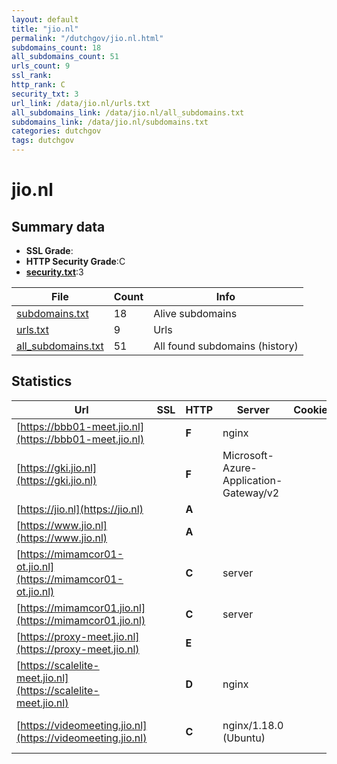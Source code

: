 ```yaml
---
layout: default
title: "jio.nl"
permalink: "/dutchgov/jio.nl.html"
subdomains_count: 18
all_subdomains_count: 51
urls_count: 9
ssl_rank: 
http_rank: C
security_txt: 3
url_link: /data/jio.nl/urls.txt
all_subdomains_link: /data/jio.nl/all_subdomains.txt
subdomains_link: /data/jio.nl/subdomains.txt
categories: dutchgov
tags: dutchgov
---
```



# jio.nl
## Summary data


 - **SSL Grade**:
 - **HTTP Security Grade**:C
 - **[security.txt](https://www.digitaleoverheid.nl/nieuws/standaard-security-txt-nu-verplicht-voor-overheid/)**:3


| File       | Count | Info |
|------------|-------|------|
|[subdomains.txt](/DutchGovScope/data/jio.nl/subdomains.txt)|18|Alive subdomains|
|[urls.txt](/DutchGovScope/data/jio.nl/urls.txt)|9|Urls|
|[all_subdomains.txt](/DutchGovScope/data/jio.nl/all_subdomains.txt)|51|All found subdomains (history)|


## Statistics


| Url | SSL | HTTP | Server | Cookie | HSTS | CORS | CTO | CSP | XFO | XXP | RP |FP| Tech |Title |
|--------|-------|-------|------|------|------|------|------|------|------|------|------|------|------|------|
|[https://bbb01-meet.jio.nl](https://bbb01-meet.jio.nl)| | **F**|nginx| | | | | | | | :white_check_mark: | |Bootstrap Nginx|BigBlueButton -...|
|[https://gki.jio.nl](https://gki.jio.nl)| | **F**|Microsoft-Azure-Application-Gateway/v2| | | | | | | | :white_check_mark: | ||404 Not Found|
|[https://jio.nl](https://jio.nl)| | **A**|| |:white_check_mark: | | |:warning: | :white_check_mark: | :white_check_mark: | :white_check_mark: | |HSTS||
|[https://www.jio.nl](https://www.jio.nl)| | **A**|| |:white_check_mark: | | |:warning: | :white_check_mark: | :white_check_mark: | :white_check_mark: | |HSTS||
|[https://mimamcor01-ot.jio.nl](https://mimamcor01-ot.jio.nl)| | **C**|server| | | | |:warning: | :white_check_mark: | :white_check_mark: | :white_check_mark: | ||302 Found|
|[https://mimamcor01.jio.nl](https://mimamcor01.jio.nl)| | **C**|server| | | | |:warning: | :white_check_mark: | :white_check_mark: | :white_check_mark: | ||302 Found|
|[https://proxy-meet.jio.nl](https://proxy-meet.jio.nl)| | **E**|| | | | | | | | :white_check_mark: | |Basic||
|[https://scalelite-meet.jio.nl](https://scalelite-meet.jio.nl)| | **D**|nginx| | | | | | :white_check_mark: | :white_check_mark: | :white_check_mark: | |Nginx||
|[https://videomeeting.jio.nl](https://videomeeting.jio.nl)| | **C**|nginx/1.18.0 (Ubuntu)| |:white_check_mark: | | | | | | :white_check_mark: | |HSTS Nginx:1.18.0 Ubuntu|Videomeeting Jus...|

